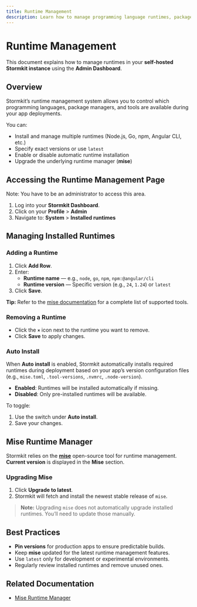 ```yaml
---
title: Runtime Management
description: Learn how to manage programming language runtimes, package managers, and development tools in your self-hosted Stormkit instance using the Admin Dashboard and mise runtime manager.
---
```


# Runtime Management

This document explains how to manage runtimes in your **self-hosted Stormkit instance** using the **Admin Dashboard**.

## Overview

Stormkit’s runtime management system allows you to control which programming languages, package managers, and tools are available during your app deployments.

You can:

- Install and manage multiple runtimes (Node.js, Go, npm, Angular CLI, etc.)
- Specify exact versions or use `latest`
- Enable or disable automatic runtime installation
- Upgrade the underlying runtime manager (**mise**)

## Accessing the Runtime Management Page

<div class="blog-alert">

Note: You have to be an administrator to access this area.

</div>

1. Log into your **Stormkit Dashboard**.
2. Click on your **Profile** > **Admin**
3. Navigate to:
   **System** > **Installed runtimes**

## Managing Installed Runtimes

### Adding a Runtime

1. Click **Add Row**.
2. Enter:
   - **Runtime name** — e.g., `node`, `go`, `npm`, `npm:@angular/cli`
   - **Runtime version** — Specific version (e.g., `24`, `1.24`) or `latest`
3. Click **Save**.

<div class="blog-tip">

**Tip:** Refer to the [mise documentation](https://mise.jdx.dev/) for a complete list of supported tools.

</div>

### Removing a Runtime

- Click the **`×`** icon next to the runtime you want to remove.
- Click **Save** to apply changes.

### Auto Install

When **Auto install** is enabled, Stormkit automatically installs required runtimes during deployment based on your app’s version configuration files (e.g., `mise.toml`, `.tool-versions`, `.nvmrc`, `.node-version`).

- **Enabled**: Runtimes will be installed automatically if missing.
- **Disabled**: Only pre-installed runtimes will be available.

To toggle:

1. Use the switch under **Auto install**.
2. Save your changes.

## Mise Runtime Manager

Stormkit relies on the **[mise](https://mise.jdx.dev/)** open-source tool for runtime management. **Current version** is displayed in the **Mise** section.

### Upgrading Mise

1. Click **Upgrade to latest**.
2. Stormkit will fetch and install the newest stable release of `mise`.

> **Note:** Upgrading `mise` does not automatically upgrade installed runtimes. You’ll need to update those manually.

## Best Practices

- **Pin versions** for production apps to ensure predictable builds.
- Keep **mise** updated for the latest runtime management features.
- Use `latest` only for development or experimental environments.
- Regularly review installed runtimes and remove unused ones.

## Related Documentation

- [Mise Runtime Manager](https://mise.jdx.dev/)

